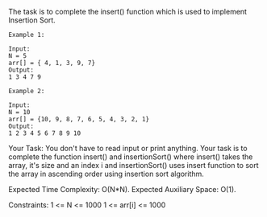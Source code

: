 The task is to complete the insert() function which is used to implement Insertion Sort.

```
Example 1:

Input:
N = 5
arr[] = { 4, 1, 3, 9, 7}
Output:
1 3 4 7 9
```
```
Example 2:

Input:
N = 10
arr[] = {10, 9, 8, 7, 6, 5, 4, 3, 2, 1}
Output:
1 2 3 4 5 6 7 8 9 10
```
Your Task: 
You don't have to read input or print anything. Your task is to complete the function insert() and insertionSort() where insert() takes the array, it's size and an index i and insertionSort() uses insert function to sort the array in ascending order using insertion sort algorithm. 

Expected Time Complexity: O(N*N).
Expected Auxiliary Space: O(1).


Constraints:
1 <= N <= 1000
1 <= arr[i] <= 1000
